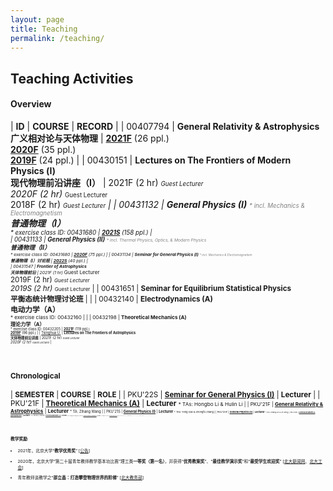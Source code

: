 ```yaml
---
layout: page
title: Teaching
permalink: /teaching/
---
```


<style>
table {
  font-family: arial, sans-serif;
  border-collapse: collapse;
  width: 100%;
}

td, th {
  border: 1px solid #dddddd;
  text-align: left;
  padding: 8px;
}

tr:nth-child(odd) {
  background-color: #dddddd;
}
</style>

<!---------------------------------------------------------------->

<script type="text/x-mathjax-config">

  MathJax.Hub.Config({
    tex2jax: {
      inlineMath: [ ['$','$'] ],
      processEscapes: true
    }
  });
</script>

<!---------------------------------------------------------------->

<script type="text/javascript"
  src="https://cdn.mathjax.org/mathjax/latest/MathJax.js?config=TeX-AMS-MML_HTMLorMML">
  </script>

<!---------------------------------------------------------------->

## Teaching Activities

#### **Overview**

| **ID** | **COURSE** | **RECORD** |
| 00407794 | **General Relativity & Astrophysics**<br>**广义相对论与天体物理** | [**2021F**](gr21/gr21) (26 ppl.)<br>[**2020F**](gr20/gr20) (35 ppl.)<br>[**2019F**](gr19/gr19) (24 ppl.) | 
| 00430151 | **Lectures on The Frontiers of Modern Physics (Ⅰ)**<br>**现代物理前沿讲座（I）** | 2021F (2 hr) <small>*<small>Guest Lecturer</small></small><br>2020F (2 hr) <small>*<small>Guest Lecturer</small></small><br>2018F (2 hr) <small>*<small>Guest Lecturer</small></small> | 
| 00431132 | **General Physics (I)** <font color="gray"><small><small> * incl. Mechanics & Electromagnetism</small></small></font><br>**普通物理（I）**<br><small><small> * exercise class ID: 00431680 | [**2021S**](phy21/phy21) (158 ppl.) |  
| 00431133 | **General Physics (II)** <font color="gray"><small><small> * incl. Thermal Physics, Optics, & Modern Physics</small></small></font><br>**普通物理（II）**<br><small><small> * exercise class ID: 00431680 | [**2020F**](phy20/phy20) (75 ppl.) | 
| 00431134 | **Seminar for General Physics (I)** <font color="gray"><small><small> * incl. Mechanics & Electromagnetism</small></small></font><br>**普通物理（I）讨论班** | [**2022S**](phy22/phy22) (40 ppl.) |  
| 00431547 | **Frontier of Astrophysics**<br>**天体物理前沿** | 2021F (1 hr) <small>*<small>Guest Lecturer</small></small><br>2019F (2 hr) <small>*<small>Guest Lecturer</small></small><br>2019S (2 hr) <small>*<small>Guest Lecturer</small></small> | 
| 00431651 | **Seminar for Equilibrium Statistical Physics**<br>**平衡态统计物理讨论班** | | 
| 00432140 | **Electrodynamics (A)**<br>**电动力学（A）**<br><small><small> * exercise class ID: 00432160 | | 
| 00432198 | **Theoretical Mechanics (A)**<br>**理论力学（A）**<br><small><small> * exercise class ID: 00432205 | [**2021F**](thmech21/thmech21) (119 ppl.)<br>[**2019F**](thmech19/thmech19) (96 ppl.) | 
| [Tsinghua U.](http://astro.tsinghua.edu.cn/) | **Lectures on The Frontiers of Astrophysics**<br>**天体物理前沿讲座** | 2021F (2 hr) <small>*<small>Guest Lecturer</small></small><br>2020F (2 hr) <small>*<small>Guest Lecturer</small></small> |

<!-----------------------------

| | **Astroparticle Physics** |
| 00431650 | **Equilibrium Statistical Physics** | | |
| 00432130 | **Thermodynamics and Statistical Physics (A)** | | |
| 00432140<br><small>(Ex. 00432160) | **Electrodynamics (A)**<br>**电动力学（A）** | 2022S | |

----------------------------------->

<br>


<p></p>


#### **Chronological**

| **SEMESTER** | **COURSE** | **ROLE** | 
| PKU'22S | [**Seminar for General Physics (I)**](phy22/phy22) | **Lecturer** |
| PKU'21F | [**Theoretical Mechanics (A)**](thmech21/thmech21) | **Lecturer** <small><small> * TAs: Hongbo Li & Hulin Li |
| PKU'21F | [**General Relativity & Astrophysics**](gr21/gr21) | **Lecturer** <small><small> * TA: Zihang Wang |
| PKU'21S | [**General Physics (I)**](phy21/phy21) | **Lecturer** <small><small> * TAs: Yong Gao & Zhongfu Zhang |
| PKU'20F | [**General Physics (II)**](phy20/phy20) | **Lecturer** <small><small> * TAs: Chang Liu & Lei Geng |
| PKU'20F | [**General Relativity & Astrophysics**](gr20/gr20) | **Lecturer** <small><small> * TA: Tai Zhou |
| PKU'19F | [**Theoretical Mechanics (A)**](thmech19/thmech19) | **Lecturer** <small><small> * TAs: Chang Liu & Yong Gao |
| PKU'19F | [**General Relativity & Astrophysics**](gr19/gr19) | **Lecturer** <small><small> * TA: Xionghui Cao |
| PKU'13F | [**Quantum Statistical Physics**](qsp2013/qsp2013.html) | **TA** <small><small> * Lectured by Prof. Ryuichi Shindou |
| PKU'10F | **What is Science?** | **TA** <small><small> * Lectured by Profs. Yi Rao & Guosheng Wu |
| PKU'10S | **Probability Theory and Statistics** | **TA** <small><small> * Lectured by Prof. Zhenxi Dong |
| PKU'09F | **Linear Algebra** | **TA** <small><small> * Lectured by Prof. Maoying Tian <br> ** <b> Excellent Teaching Assistant</b> Award |

<br>
<p></p>

#### 教学奖励

- 2021年，北京大学“**教学优秀奖**” [[公告](https://portal.pku.edu.cn/portal2017/#/schoolNoticeDetail/393840)]
- 2020年，北京大学“第二十届青年教师教学基本功比赛”理工类**一等奖（第一名）**，并获得“**优秀教案奖**”、“**最佳教学演示奖**”和“**最受学生欢迎奖**” [[北大新闻网](https://news.pku.edu.cn/xwzh/0f1e21b1407d4b8c8e96903a5adcddd4.htm)、[北大工会](https://gh.pku.edu.cn/jczz/jxsw/lxb/wlxygk/925665.htm)]

- 青年教师谈教学之“**邵立晶：打造攀登物理世界的阶梯**” [[北大教务部](https://mp.weixin.qq.com/s/c2FjHwyffPuv93Eu6cMNEw)]
